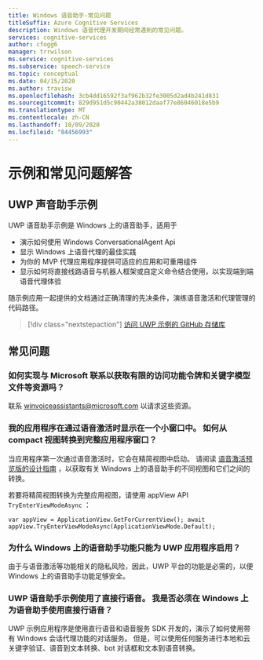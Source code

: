 ```yaml
---
title: Windows 语音助手-常见问题
titleSuffix: Azure Cognitive Services
description: Windows 语音代理开发期间经常遇到的常见问题。
services: cognitive-services
author: cfogg6
manager: trrwilson
ms.service: cognitive-services
ms.subservice: speech-service
ms.topic: conceptual
ms.date: 04/15/2020
ms.author: travisw
ms.openlocfilehash: 3cb4dd16592f3af962b32fe3005d2ad4b241d831
ms.sourcegitcommit: 829d951d5c90442a38012daaf77e86046018e5b9
ms.translationtype: MT
ms.contentlocale: zh-CN
ms.lasthandoff: 10/09/2020
ms.locfileid: "84456993"
---
```

# <a name="samples-and-faqs"></a>示例和常见问题解答

## <a name="the-uwp-voice-assistant-sample"></a>UWP 声音助手示例

UWP 语音助手示例是 Windows 上的语音助手，适用于

- 演示如何使用 Windows ConversationalAgent Api
- 显示 Windows 上语音代理的最佳实践
- 为你的 MVP 代理应用程序提供可适应的应用和可重用组件
- 显示如何将直接线路语音与机器人框架或自定义命令结合使用，以实现端到端语音代理体验

随示例应用一起提供的文档通过正确清理的先决条件，演练语音激活和代理管理的代码路径。

> [!div class="nextstepaction"]
> [访问 UWP 示例的 GitHub 存储库](https://aka.ms/MVA/sample)

## <a name="frequently-asked-questions"></a>常见问题

### <a name="how-do-i-contact-microsoft-for-resources-like-limited-access-feature-tokens-and-keyword-model-files"></a>如何实现与 Microsoft 联系以获取有限的访问功能令牌和关键字模型文件等资源吗？

联系 winvoiceassistants@microsoft.com 以请求这些资源。

### <a name="my-app-is-showing-in-a-small-window-when-i-activate-it-by-voice-how-can-i-transition-from-the-compact-view-to-a-full-application-window"></a>我的应用程序在通过语音激活时显示在一个小窗口中。 如何从 compact 视图转换到完整应用程序窗口？

当应用程序第一次通过语音激活时，它会在精简视图中启动。 请阅读 [语音激活预览版的设计指南](windows-voice-assistants-best-practices.md#design-guidance-for-voice-activation-preview) ，以获取有关 Windows 上的语音助手的不同视图和它们之间的转换。

若要将精简视图转换为完整应用视图，请使用 appView API `TryEnterViewModeAsync` ：

`var appView = ApplicationView.GetForCurrentView();
 await appView.TryEnterViewModeAsync(ApplicationViewMode.Default);`

### <a name="why-are-voice-assistant-features-on-windows-only-enabled-for-uwp-applications"></a>为什么 Windows 上的语音助手功能只能为 UWP 应用程序启用？

由于与语音激活等功能相关的隐私风险，因此，UWP 平台的功能是必需的，以便 Windows 上的语音助手功能足够安全。

### <a name="the-uwp-voice-assistant-sample-uses-direct-line-speech-do-i-have-to-use-direct-line-speech-for-my-voice-assistant-on-windows"></a>UWP 语音助手示例使用了直接行语音。 我是否必须在 Windows 上为语音助手使用直接行语音？

UWP 示例应用程序是使用直行语音和语音服务 SDK 开发的，演示了如何使用带有 Windows 会话代理功能的对话服务。 但是，可以使用任何服务进行本地和云关键字验证、语音到文本转换、bot 对话框和文本到语音转换。